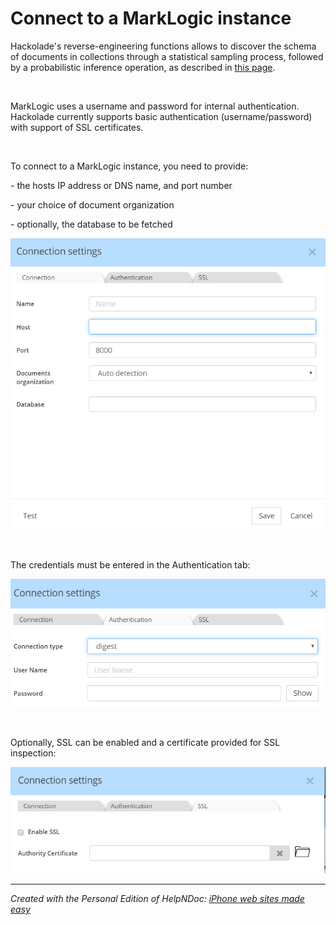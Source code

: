 # Connect to a MarkLogic instance

Hackolade's reverse-engineering functions allows to discover the schema of documents in collections through a statistical sampling process, followed by a probabilistic inference operation, as described in [this page](<Reverseengineeranexistinginstanc.md>).

&nbsp;

MarkLogic uses a username and password for internal authentication.&nbsp; Hackolade currently supports basic authentication (username/password) with support of SSL certificates.

&nbsp;

To connect to a MarkLogic instance, you need to provide:

\- the hosts IP address or DNS name, and port number

\- your choice of document organization

\- optionally, the database to be fetched

![Image](<lib/MarkLogi%20RE%20connection%20settings.png>)

&nbsp;

The credentials must be entered in the Authentication tab:

![Image](<lib/MarkLogic%20RE%20authentication%20tab.png>)

&nbsp;

Optionally, SSL can be enabled and a certificate provided for SSL inspection:

![Image](<lib/MarkLogic%20RE%20SSL%20tab.png>)


***
_Created with the Personal Edition of HelpNDoc: [iPhone web sites made easy](<https://www.helpndoc.com/feature-tour/iphone-website-generation>)_
